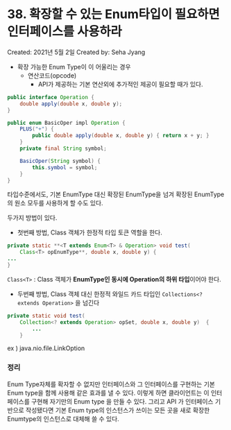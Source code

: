 # 38. 확장할 수 있는 Enum타입이 필요하면 인터페이스를 사용하라

Created: 2021년 5월 2일
Created by: Seha Jyang

- 확장 가능한 Enum Type이 이 어울리는 경우
    - 연산코드(opcode)
        - API가 제공하는 기본 연산외에 추가적인 제공이 필요할 때가 있다.

```java
public interface Operation {
	double apply(double x, double y);
}

public enum BasicOper impl Operation {
	PLUS("+") {
		public double apply(double x, double y) { return x + y; }
	}
	private final String symbol;

	BasicOper(String symbol) {
		this.symbol = symbol;
	}
}
```

타입수준에서도, 기본 EnumType 대신 확장된 EnumType을 넘겨 확장된 EnumType의 원소 모두를 사용하게 할 수도 있다.

두가지 방법이 있다. 

- 첫번째 방법, Class 객체가 한정적 타입 토큰 역할을 한다.

```java
private static **<T extends Enum<T> & Operation> void test(
	Class<T> opEnumType**, double x, double y) { 
...
}
```

`Class<T>` : Class 객체가 **EnumType인 동시에 Operation의 하위 타입**이어야 한다.

- 두번째 방법, Class 객체 대신 한정적 와일드 카드 타입인 `Collections<? extends Operation>` 을 넘긴다

```java
private static void test(
	Collection<? extends Operation> opSet, double x, double y)  {
		...
	}
```

ex ) java.nio.file.LinkOption

### 정리

Enum Type자체를 확자할 수 없지만 인터페이스와 그 인터페이스를 구현하는 기본 Enum type을 함께 사용해 같은 효과를 낼 수 있다. 이렇게 하면 클라이언트는 이 인터페이스를 구현해 자기만의 Enum type 을 만들 수 있다. 그리고 API 가 인터페이스 기반으로 작성됐다면 기본 Enum type의 인스턴스가 쓰이는 모든 곳을 새로 확장한 Enumtype의 인스턴스로 대체해 쓸 수 있다.